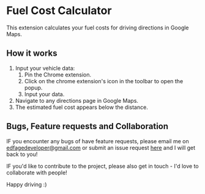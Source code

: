 # Fuel Cost Calculator

This extension calculates your fuel costs for driving directions in Google Maps.

## How it works

1.  Input your vehicle data:
    1. Pin the Chrome extension.
    2. Click on the chrome extension's icon in the toolbar to open the popup.
    3. Input your data.
3.  Navigate to any directions page in Google Maps.
4.  The estimated fuel cost appears below the distance.

## Bugs, Feature requests and Collaboration

IF you encounter any bugs of have feature requests, please email me on edfagedeveloper@gmail.com or submit an issue request [here](https://github.com/EdFage/fuelCostCalculator/issues) and I will get back to you!

IF you'd like to contribute to the project, please also get in touch - I'd love to collaborate with people!

Happy driving :)
